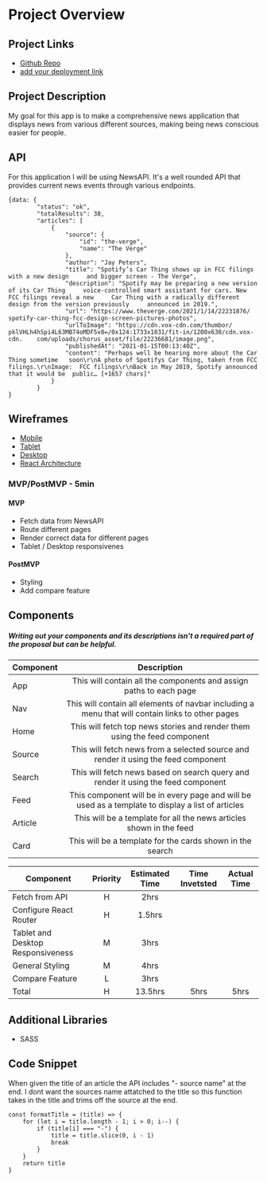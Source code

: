 
# Project Overview

## Project Links

- [Github Repo](https://github.com/adrianmendez03/news-app)
- [add your deployment link](https://adrians-news-app.netlify.app/)

## Project Description

My goal for this app is to make a comprehensive news application that displays news from various different sources, making being news conscious easier for people.

## API

For this application I will be using NewsAPI. It's a well rounded API that provides current news events through various endpoints.

```
{data: {
        "status": "ok",
        "totalResults": 38,
        "articles": [
            {
                "source": {
                    "id": "the-verge",
                    "name": "The Verge"
                },
                "author": "Jay Peters",
                "title": "Spotify’s Car Thing shows up in FCC filings with a new design     and bigger screen - The Verge",
                "description": "Spotify may be preparing a new version of its Car Thing     voice-controlled smart assistant for cars. New FCC filings reveal a new     Car Thing with a radically different design from the version previously     announced in 2019.",
                "url": "https://www.theverge.com/2021/1/14/22231876/    spotify-car-thing-fcc-design-screen-pictures-photos",
                "urlToImage": "https://cdn.vox-cdn.com/thumbor/ pklVHLh4hSpi4L63MB74oMDF5v8=/0x124:1733x1031/fit-in/1200x630/cdn.vox-cdn.    com/uploads/chorus_asset/file/22236681/image.png",
                "publishedAt": "2021-01-15T00:13:40Z",
                "content": "Perhaps well be hearing more about the Car Thing sometime   soon\r\nA photo of Spotifys Car Thing, taken from FCC filings.\r\nImage:  FCC filings\r\nBack in May 2019, Spotify announced that it would be  public… [+1657 chars]"
            }
        } 
}
```


## Wireframes

- [Mobile](https://drive.google.com/file/d/1aCa4Q1g4wJOdJS4ZMfsVNpUIWYnU_UFn/view?usp=sharing)
- [Tablet](https://drive.google.com/file/d/18ehVQiD_yDcOLAlnW7iqoEYpvAFw1onr/view?usp=sharing)
- [Desktop](https://drive.google.com/file/d/1UFILPRchjYQQBOto0EeyOTv6cJ31U1Ly/view?usp=sharing)
- [React Architecture](https://drive.google.com/file/d/1TijUrvVf28fiuKZJW7ahVHQAzMXO4W9g/view?usp=sharing)


### MVP/PostMVP - 5min

#### MVP
- Fetch data from NewsAPI 
- Route different pages
- Render correct data for different pages
- Tablet / Desktop responsivenes 
#### PostMVP
- Styling 
- Add compare feature

## Components
##### Writing out your components and its descriptions isn't a required part of the proposal but can be helpful.

| Component | Description | 
| --- | :---: |  
| App | This will contain all the components and assign paths to each page| 
| Nav | This will contain all elements of navbar including a menu that will contain links to other pages |
| Home | This will fetch top news stories and render them using the feed component | 
| Source | This will fetch news from a selected source and render it using the feed component| 
| Search | This will fetch news based on search query and render it using the feed component | 
| Feed | This component will be in every page and will be used as a template to display a list of articles |
| Article | This will be a template for all the news articles shown in the feed |
| Card | This will be a template for the cards shown in the search | 


| Component | Priority | Estimated Time | Time Invetsted | Actual Time |
| --- | :---: |  :---: | :---: | :---: |
| Fetch from API | H | 2hrs| |  |
| Configure React Router | H | 1.5hrs |  |  |
| Tablet and Desktop Responsiveness | M | 3hrs |  |  |
| General Styling | M | 4hrs |  |  |
| Compare Feature | L | 3hrs |  |  |
| Total | H | 13.5hrs| 5hrs | 5hrs |

## Additional Libraries 

- SASS

## Code Snippet

When given the title of an article the API includes "- source name" at the end. I dont want the sources name attatched to the title so this function takes in the title and trims off the source at the end.

```
const formatTitle = (title) => {
    for (let i = title.length - 1; i > 0; i--) {
        if (title[i] === "-") {
            title = title.slice(0, i - 1)
            break
        }
    }
    return title
}
```
